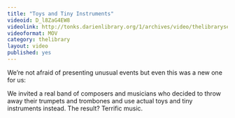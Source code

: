 ```yaml
---
title: "Toys and Tiny Instruments"
videoid: D_l8ZaG4EW8
videolink: http://tonks.darienlibrary.org/1/archives/video/thelibraryseries/s01e17-tl-the_childrens_librarians.mov
videoformat: MOV
category: thelibrary
layout: video
published: yes
---
```


We’re not afraid of presenting unusual events but even this was a new one for us:

We invited a real band of composers and musicians who decided to throw away their trumpets and trombones and use actual toys and tiny instruments instead. The result? Terrific music.